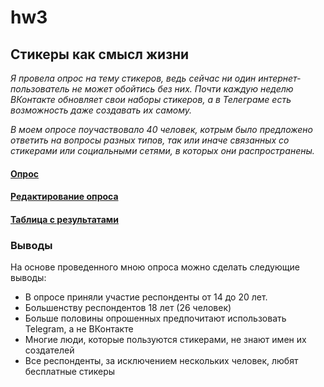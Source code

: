 # hw3
## Стикеры как смысл жизни
*Я провела опрос на тему стикеров, ведь сейчас ни один интернет-пользователь не может обойтись без них. Почти каждую неделю ВКонтакте обновляет свои наборы стикеров, а в Телеграме есть возможность даже создавать их самому.* 

*В моем опросе поучаствовало 40 человек, котрым было предложено ответить на вопросы разных типов, так или иначе связанных со стикерами или социальными сетями, в которых они распространены.*
#### [Опрос](https://goo.gl/forms/2r8FVKlbLK0Wxq9d2)
#### [Редактирование опроса](https://docs.google.com/forms/d/1R38y6kfB2YyLkNF31iYLVf0NpZBtq84dZkzpH9OgwP4/edit?usp=sharing)
#### [Таблица с результатами](https://docs.google.com/spreadsheets/d/1CSQku0q5zYwcGzlBCKWdCklz4WtGK0QZWfm6insdrIE/edit?usp=sharing)

### Выводы
На основе проведенного мною опроса можно сделать следующие выводы:
* В опросе приняли участие респонденты от 14 до 20 лет.
* Большенству респондентов 18 лет (26 человек)
* Больше половины опрошенных предпочитают использовать Telegram, а не ВКонтакте
* Многие люди, которые пользуются стикерами, не знают имен их создателей
* Все респонденты, за исключением нескольких человек, любят бесплатные стикеры
